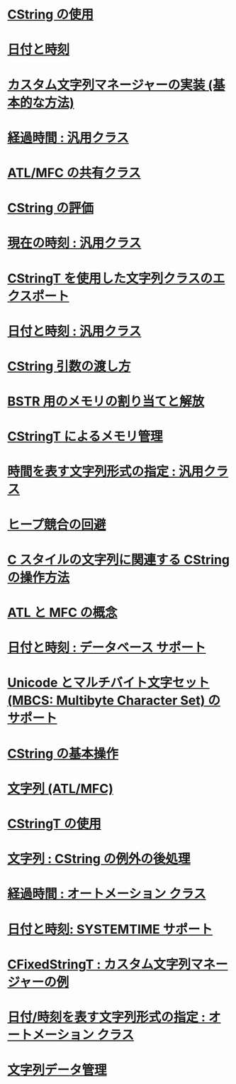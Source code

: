# [CString の使用](using-cstring.md)
# [日付と時刻](date-and-time.md)
# [カスタム文字列マネージャーの実装 (基本的な方法)](implementation-of-a-custom-string-manager-basic-method.md)
# [経過時間 : 汎用クラス](elapsed-time-general-purpose-classes.md)
# [ATL/MFC の共有クラス](atl-mfc-shared-classes.md)
# [CString の評価](cstring-semantics.md)
# [現在の時刻 : 汎用クラス](current-time-general-purpose-classes.md)
# [CStringT を使用した文字列クラスのエクスポート](exporting-string-classes-using-cstringt.md)
# [日付と時刻 : 汎用クラス](date-and-time-general-purpose-classes.md)
# [CString 引数の渡し方](cstring-argument-passing.md)
# [BSTR 用のメモリの割り当てと解放](allocating-and-releasing-memory-for-a-bstr.md)
# [CStringT によるメモリ管理](memory-management-with-cstringt.md)
# [時間を表す文字列形式の指定 : 汎用クラス](formatting-time-values-general-purpose-classes.md)
# [ヒープ競合の回避](avoidance-of-heap-contention.md)
# [C スタイルの文字列に関連する CString の操作方法](cstring-operations-relating-to-c-style-strings.md)
# [ATL と MFC の概念](atl-mfc-concepts.md)
# [日付と時刻 : データベース サポート](date-and-time-database-support.md)
# [Unicode とマルチバイト文字セット (MBCS: Multibyte Character Set) のサポート](unicode-and-multibyte-character-set-mbcs-support.md)
# [CString の基本操作](basic-cstring-operations.md)
# [文字列 (ATL/MFC)](strings-atl-mfc.md)
# [CStringT の使用](using-cstringt.md)
# [文字列 : CString の例外の後処理](cstring-exception-cleanup.md)
# [経過時間 : オートメーション クラス](elapsed-time-automation-classes.md)
# [日付と時刻: SYSTEMTIME サポート](date-and-time-systemtime-support.md)
# [CFixedStringT : カスタム文字列マネージャーの例](cfixedstringt-example-of-a-custom-string-manager.md)
# [日付/時刻を表す文字列形式の指定 : オートメーション クラス](formatting-time-automation-classes.md)
# [文字列データ管理](string-data-management.md)
